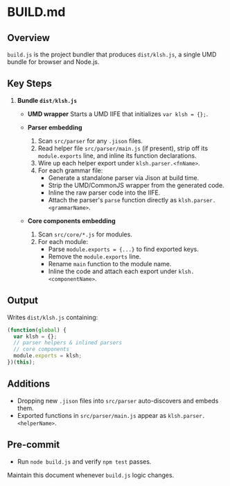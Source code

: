 # BUILD.md

## Overview

`build.js` is the project bundler that produces `dist/klsh.js`, a single UMD bundle for browser and Node.js.

## Key Steps

1. **Bundle `dist/klsh.js`**

   - **UMD wrapper**
     Starts a UMD IIFE that initializes `var klsh = {};`.

   - **Parser embedding**
     1. Scan `src/parser` for any `.jison` files.
     2. Read helper file `src/parser/main.js` (if present), strip off its `module.exports` line, and inline its function declarations.
     3. Wire up each helper export under `klsh.parser.<fnName>`.
     4. For each grammar file:
        - Generate a standalone parser via Jison at build time.
        - Strip the UMD/CommonJS wrapper from the generated code.
        - Inline the raw parser code into the IIFE.
        - Attach the parser's `parse` function directly as `klsh.parser.<grammarName>`.

   - **Core components embedding**
     1. Scan `src/core/*.js` for modules.
     2. For each module:
        - Parse `module.exports = {...}` to find exported keys.
        - Remove the `module.exports` line.
        - Rename `main` function to the module name.
        - Inline the code and attach each export under `klsh.<componentName>`.

## Output

Writes `dist/klsh.js` containing:
```js
(function(global) {
  var klsh = {};
  // parser helpers & inlined parsers
  // core components
  module.exports = klsh;
})(this);
```

## Additions

- Dropping new `.jison` files into `src/parser` auto-discovers and embeds them.
- Exported functions in `src/parser/main.js` appear as `klsh.parser.<helperName>`.

## Pre-commit

- Run `node build.js` and verify `npm test` passes.

Maintain this document whenever `build.js` logic changes.
